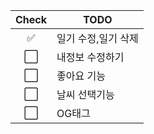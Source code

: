 | Check | TODO                |
| :---: | ------------------- |
|  ✅   | 일기 수정,일기 삭제 |
|  ⬜️  | 내정보 수정하기     |
|  ⬜️  | 좋아요 기능         |
|  ⬜️  | 날씨 선택기능       |
|  ⬜️  | OG태그              |

